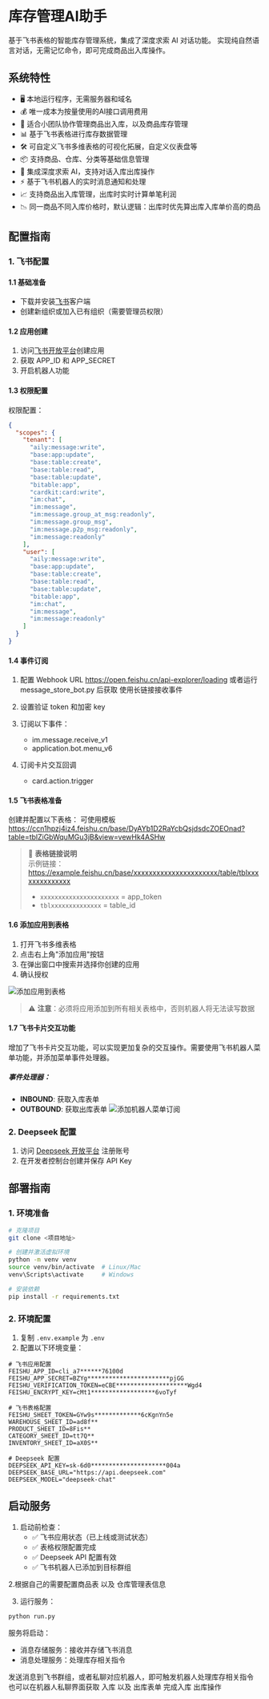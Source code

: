 # 库存管理AI助手

基于飞书表格的智能库存管理系统，集成了深度求索 AI 对话功能。
实现纯自然语言对话，无需记忆命令，即可完成商品出入库操作。

## 系统特性
- 🖥️ 本地运行程序，无需服务器和域名
- 💰 唯一成本为按量使用的AI接口调用费用
- 👥 适合小团队协作管理商品出入库，以及商品库存管理
- 📊 基于飞书表格进行库存数据管理
- 🛠️ 可自定义飞书多维表格的可视化拓展，自定义仪表盘等
- 📦 支持商品、仓库、分类等基础信息管理
- 🤖 集成深度求索 AI，支持对话入库出库操作
- ⚡ 基于飞书机器人的实时消息通知和处理
- 📈 支持商品出入库管理，出库时实时计算单笔利润
- 📉 同一商品不同入库价格时，默认逻辑：出库时优先算出库入库单价高的商品
## 配置指南

### 1. 飞书配置

#### 1.1 基础准备
- 下载并安装[飞书](https://www.feishu.cn/)客户端
- 创建新组织或加入已有组织（需要管理员权限）

#### 1.2 应用创建
1. 访问[飞书开放平台](https://open.feishu.cn/)创建应用
2. 获取 APP_ID 和 APP_SECRET
3. 开启机器人功能

#### 1.3 权限配置
权限配置：
```json
{
  "scopes": {
    "tenant": [
      "aily:message:write",
      "base:app:update",
      "base:table:create",
      "base:table:read",
      "base:table:update",
      "bitable:app",
      "cardkit:card:write",
      "im:chat",
      "im:message",
      "im:message.group_at_msg:readonly",
      "im:message.group_msg",
      "im:message.p2p_msg:readonly",
      "im:message:readonly"
    ],
    "user": [
      "aily:message:write",
      "base:app:update",
      "base:table:create",
      "base:table:read",
      "base:table:update",
      "bitable:app",
      "im:chat",
      "im:message",
      "im:message:readonly"
    ]
  }
}
```

#### 1.4 事件订阅
1. 配置 Webhook URL
https://open.feishu.cn/api-explorer/loading 
或者运行 message_store_bot.py 后获取  使用长链接接收事件
2. 设置验证 token 和加密 key
3. 订阅以下事件：
   - im.message.receive_v1
   - application.bot.menu_v6

4. 订阅卡片交互回调
   - card.action.trigger


#### 1.5 飞书表格准备
创建并配置以下表格：
可使用模板
https://ccn1hpzj4iz4.feishu.cn/base/DyAYb1D2RaYcbQsjdsdcZOEOnad?table=tblZiGbWquMGu3jB&view=vewHk4ASHw
> 📝 **表格链接说明**  
> 示例链接：https://example.feishu.cn/base/xxxxxxxxxxxxxxxxxxxxxx/table/tblxxxxxxxxxxxxxx
> - `xxxxxxxxxxxxxxxxxxxxxx` = app_token
> - `tblxxxxxxxxxxxxxx` = table_id
#### 1.6 添加应用到表格
1. 打开飞书多维表格
2. 点击右上角"添加应用"按钮
3. 在弹出窗口中搜索并选择你创建的应用
4. 确认授权

![添加应用到表格](image/add-app-to-sheet.png)

> ⚠️ **注意**：必须将应用添加到所有相关表格中，否则机器人将无法读写数据


#### 1.7 飞书卡片交互功能
增加了飞书卡片交互功能，可以实现更加复杂的交互操作。需要使用飞书机器人菜单功能，并添加菜单事件处理器。

##### 事件处理器：
- **INBOUND**: 获取入库表单
- **OUTBOUND**: 获取出库表单
![添加机器人菜单订阅](image/bot_menu.png)

### 2. Deepseek 配置

1. 访问 [Deepseek 开放平台](https://platform.deepseek.com/) 注册账号
2. 在开发者控制台创建并保存 API Key

## 部署指南

### 1. 环境准备
```bash
# 克隆项目
git clone <项目地址>

# 创建并激活虚拟环境
python -m venv venv
source venv/bin/activate  # Linux/Mac
venv\Scripts\activate     # Windows

# 安装依赖
pip install -r requirements.txt
```

### 2. 环境配置
1. 复制 `.env.example` 为 `.env`
2. 配置以下环境变量：
```
# 飞书应用配置
FEISHU_APP_ID=cli_a7******76100d
FEISHU_APP_SECRET=BZYg***********************pjGG
FEISHU_VERIFICATION_TOKEN=eCBE********************Wgd4
FEISHU_ENCRYPT_KEY=cMt1******************6voTyf

# 飞书表格配置
FEISHU_SHEET_TOKEN=GYw9s*************6cKgnYn5e
WAREHOUSE_SHEET_ID=ad8f**
PRODUCT_SHEET_ID=8Fis**
CATEGORY_SHEET_ID=tt7Q**
INVENTORY_SHEET_ID=aX0S**

# Deepseek 配置
DEEPSEEK_API_KEY=sk-6d0*********************004a
DEEPSEEK_BASE_URL="https://api.deepseek.com"
DEEPSEEK_MODEL="deepseek-chat"
```

## 启动服务

1. 启动前检查：
   - ✅ 飞书应用状态（已上线或测试状态）
   - ✅ 表格权限配置完成
   - ✅ Deepseek API 配置有效
   - ✅ 飞书机器人已添加到目标群组

2.根据自己的需要配置商品表 以及 仓库管理表信息

3. 运行服务：
```bash
python run.py
```

服务将启动：
- 消息存储服务：接收并存储飞书消息
- 消息处理服务：处理库存相关指令

发送消息到飞书群组，或者私聊对应机器人，即可触发机器人处理库存相关指令
也可以在机器人私聊界面获取 入库 以及 出库表单 完成入库 出库操作




